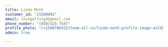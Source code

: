```yaml
---
title: Linda Muth
customer_id: "21580901"
email: lovegolfing3@gmail.com
phone_number: "(850)525-7547"
profile_photo: "/v1560786422/team-all-in/linda-muth-profile-image-asldkfjasldkfjaslkdfasd.jpg"
admin: true

---
```

